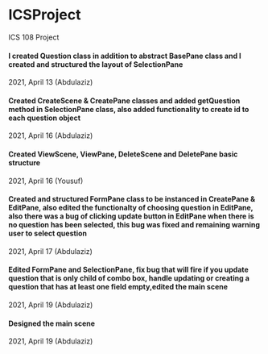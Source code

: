 # ICSProject

ICS 108 Project


#### I created Question class in addition to abstract BasePane class and I created and structured the layout of SelectionPane
2021, April 13 (Abdulaziz)


#### Created CreateScene & CreatePane classes and added getQuestion method in SelectionPane class, also added functionality to create id to each question object 
2021, April 16 (Abdulaziz)


#### Created ViewScene, ViewPane, DeleteScene and DeletePane basic structure 
2021, April 16 (Yousuf)


#### Created and structured FormPane class to be instanced in CreatePane & EditPane, also edited the functionalty of choosing question in EditPane, also there was a bug of clicking update button in EditPane when there is no question has been selected, this bug was fixed and remaining warning user to select question
2021, April 17 (Abdulaziz)


#### Edited FormPane and SelectionPane, fix bug that will fire if you update question that is only child of combo box, handle updating or creating a question that has at least one field empty,edited the main scene
2021, April 19 (Abdulaziz)


#### Designed the main scene
2021, April 19 (Abdulaziz)
